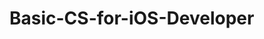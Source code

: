 # Basic-CS-for-iOS-Developer 
 

   
    
    
     
            
  
      
       
        
     
    
   
   
 
 
